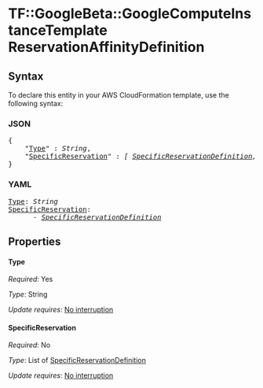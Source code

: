 # TF::GoogleBeta::GoogleComputeInstanceTemplate ReservationAffinityDefinition

## Syntax

To declare this entity in your AWS CloudFormation template, use the following syntax:

### JSON

<pre>
{
    "<a href="#type" title="Type">Type</a>" : <i>String</i>,
    "<a href="#specificreservation" title="SpecificReservation">SpecificReservation</a>" : <i>[ <a href="specificreservationdefinition.md">SpecificReservationDefinition</a>, ... ]</i>
}
</pre>

### YAML

<pre>
<a href="#type" title="Type">Type</a>: <i>String</i>
<a href="#specificreservation" title="SpecificReservation">SpecificReservation</a>: <i>
      - <a href="specificreservationdefinition.md">SpecificReservationDefinition</a></i>
</pre>

## Properties

#### Type

_Required_: Yes

_Type_: String

_Update requires_: [No interruption](https://docs.aws.amazon.com/AWSCloudFormation/latest/UserGuide/using-cfn-updating-stacks-update-behaviors.html#update-no-interrupt)

#### SpecificReservation

_Required_: No

_Type_: List of <a href="specificreservationdefinition.md">SpecificReservationDefinition</a>

_Update requires_: [No interruption](https://docs.aws.amazon.com/AWSCloudFormation/latest/UserGuide/using-cfn-updating-stacks-update-behaviors.html#update-no-interrupt)

